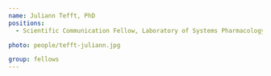 ```yaml
---
name: Juliann Tefft, PhD
positions:
  - Scientific Communication Fellow, Laboratory of Systems Pharmacology

photo: people/tefft-juliann.jpg

group: fellows
---
```

